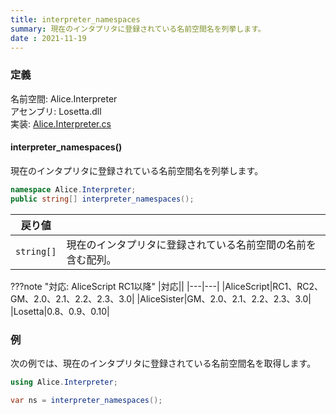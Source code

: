 ```yaml
---
title: interpreter_namespaces
summary: 現在のインタプリタに登録されている名前空間名を列挙します。
date : 2021-11-19
---
```


### 定義
名前空間: Alice.Interpreter<br/>
アセンブリ: Losetta.dll<br/>
実装: [Alice.Interpreter.cs](https://github.com/WSOFT-Project/Losetta/blob/master/Losetta/NameSpaces/Alice.Interpreter.cs)

#### interpreter_namespaces()

現在のインタプリタに登録されている名前空間名を列挙します。

```cs title="AliceScript"
namespace Alice.Interpreter;
public string[] interpreter_namespaces();
```

|戻り値| |
|-|-|
|`string[]`|現在のインタプリタに登録されている名前空間の名前を含む配列。|

???note "対応: AliceScript RC1以降"
    |対応||
    |---|---|
    |AliceScript|RC1、RC2、GM、2.0、2.1、2.2、2.3、3.0|
    |AliceSister|GM、2.0、2.1、2.2、2.3、3.0|
    |Losetta|0.8、0.9、0.10|

### 例
次の例では、現在のインタプリタに登録されている名前空間名を取得します。

```cs title="AliceScript"
using Alice.Interpreter;

var ns = interpreter_namespaces();
```